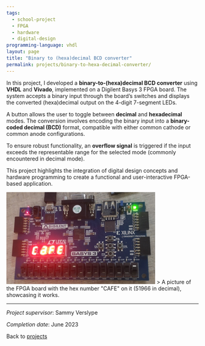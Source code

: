 ```yaml
---
tags:
  - school-project
  - FPGA
  - hardware
  - digital-design
programming-language: vhdl
layout: page
title: "Binary to (hexa)decimal BCD converter"
permalink: projects/binary-to-hexa-decimal-converter/
---
```


In this project, I developed a **binary-to-(hexa)decimal BCD converter** using **VHDL** and **Vivado**, implemented on a Digilent Basys 3 FPGA board. The system accepts a binary input through the board’s switches and displays the converted (hexa)decimal output on the 4-digit 7-segment LEDs.  

A button allows the user to toggle between **decimal** and **hexadecimal** modes. The conversion involves encoding the binary input into a **binary-coded decimal (BCD)** format, compatible with either common cathode or common anode configurations.  

To ensure robust functionality, an **overflow signal** is triggered if the input exceeds the representable range for the selected mode (commonly encountered in decimal mode).

This project highlights the integration of digital design concepts and hardware programming to create a functional and user-interactive FPGA-based application.

<img src="/assets/hexadecimal.jpg" alt="photo of the board with cafe" width="390" >
  > A picture of the FPGA board with the hex number "CAFE" on it (51966 in decimal), showcasing it works.

---
*Project supervisor*: Sammy Verslype

*Completion date*: June 2023

Back to [projects](projects.md)
